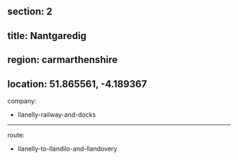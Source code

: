 section: 2
----
title: Nantgaredig
----
region: carmarthenshire
----
location: 51.865561, -4.189367
----
company:
- llanelly-railway-and-docks
----
route:
- llanelly-to-llandilo-and-llandovery
